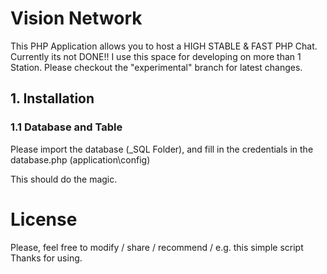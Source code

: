 # Vision Network

This PHP Application allows you to host a HIGH STABLE & FAST PHP Chat.
Currently its not DONE!! I use this space for developing on more than 1 Station.
Please checkout the "experimental" branch for latest changes.

## 1. Installation

### 1.1 Database and Table
Please import the database (_SQL Folder), and fill in the credentials in the database.php (application\config)

This should do the magic.

# License
Please, feel free to modify / share / recommend / e.g. this simple script
Thanks for using.
